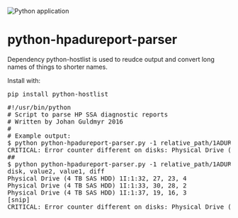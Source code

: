 ![Python application](https://github.com/martbhell/python-hpadureport/workflows/Python%20application/badge.svg)

python-hpadureport-parser
=========================

Dependency python-hostlist is used to reudce output and convert long names of things to shorter names.

Install with:
<pre>
pip install python-hostlist
</pre>

<pre>
#!/usr/bin/python
# Script to parse HP SSA diagnostic reports
# Written by Johan Guldmyr 2016
#
# Example output:
$ python python-hpadureport-parser.py -1 relative_path/1ADUReport.xml -2 relative_path/2ADUReport.xml -e "Bus Faults"
CRITICAL: Error counter different on disks: Physical Drive (4 TB SAS HDD) 1I:1:[32-64] (Wednesday November 23, 2016 8:09:55AM vs Friday December 02, 2016 9:56:30AM)
##
$ python python-hpadureport-parser.py -1 relative_path/1ADUReport.xml -2 relative_path/2ADUReport.xml -e "Bus Faults" -v 
disk, value2, value1, diff
Physical Drive (4 TB SAS HDD) 1I:1:32, 27, 23, 4
Physical Drive (4 TB SAS HDD) 1I:1:33, 30, 28, 2
Physical Drive (4 TB SAS HDD) 1I:1:37, 19, 16, 3
[snip]
CRITICAL: Error counter different on disks: Physical Drive (4 TB SAS HDD) 1I:1:[32-64] (Wednesday November 23, 2016 8:09:55AM vs Friday December 02, 2016 9:56:30AM)

</pre>
